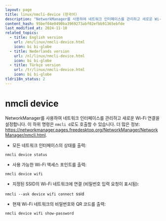 ```yaml
---
layout: page
title: linux/nmcli-device (한국어)
description: "NetworkManager를 사용하여 네트워크 인터페이스를 관리하고 새로운 Wi-Fi 연결을 설정합니다."
content_hash: 95bef04e0490ba3969273abf02efbb91365ebfde
last_modified_at: 2024-11-10
related_topics:
  - title: English version
    url: /en/linux/nmcli-device.html
    icon: bi bi-globe
  - title: Nederlands version
    url: /nl/linux/nmcli-device.html
    icon: bi bi-globe
  - title: Türkçe version
    url: /tr/linux/nmcli-device.html
    icon: bi bi-globe
tldri18n_status: 2
---
```

# nmcli device

NetworkManager를 사용하여 네트워크 인터페이스를 관리하고 새로운 Wi-Fi 연결을 설정합니다.
이 하위 명령은 `nmcli d`로도 호출할 수 있습니다.
더 많은 정보: <https://networkmanager.pages.freedesktop.org/NetworkManager/NetworkManager/nmcli.html>.

- 모든 네트워크 인터페이스의 상태를 출력:

`nmcli device status`

- 사용 가능한 Wi-Fi 액세스 포인트를 출력:

`nmcli device wifi`

- 지정된 SSID의 Wi-Fi 네트워크에 연결 (비밀번호 입력 요청이 표시됨):

`nmcli --ask device wifi connect `<span class="tldr-var badge badge-pill bg-dark-lm bg-white-dm text-white-lm text-dark-dm font-weight-bold">ssid</span>

- 현재 Wi-Fi 네트워크의 비밀번호와 QR 코드를 출력:

`nmcli device wifi show-password`
